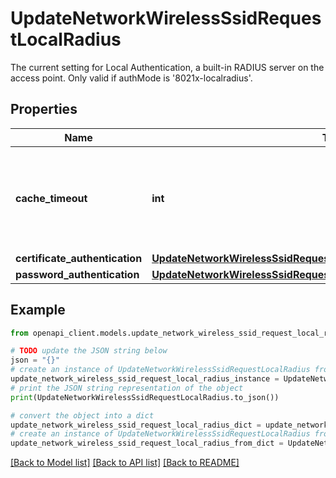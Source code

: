 # UpdateNetworkWirelessSsidRequestLocalRadius

The current setting for Local Authentication, a built-in RADIUS server on the access point. Only valid if authMode is '8021x-localradius'.

## Properties

Name | Type | Description | Notes
------------ | ------------- | ------------- | -------------
**cache_timeout** | **int** | The duration (in seconds) for which LDAP and OCSP lookups are cached. | [optional] 
**certificate_authentication** | [**UpdateNetworkWirelessSsidRequestLocalRadiusCertificateAuthentication**](UpdateNetworkWirelessSsidRequestLocalRadiusCertificateAuthentication.md) |  | [optional] 
**password_authentication** | [**UpdateNetworkWirelessSsidRequestLocalRadiusPasswordAuthentication**](UpdateNetworkWirelessSsidRequestLocalRadiusPasswordAuthentication.md) |  | [optional] 

## Example

```python
from openapi_client.models.update_network_wireless_ssid_request_local_radius import UpdateNetworkWirelessSsidRequestLocalRadius

# TODO update the JSON string below
json = "{}"
# create an instance of UpdateNetworkWirelessSsidRequestLocalRadius from a JSON string
update_network_wireless_ssid_request_local_radius_instance = UpdateNetworkWirelessSsidRequestLocalRadius.from_json(json)
# print the JSON string representation of the object
print(UpdateNetworkWirelessSsidRequestLocalRadius.to_json())

# convert the object into a dict
update_network_wireless_ssid_request_local_radius_dict = update_network_wireless_ssid_request_local_radius_instance.to_dict()
# create an instance of UpdateNetworkWirelessSsidRequestLocalRadius from a dict
update_network_wireless_ssid_request_local_radius_from_dict = UpdateNetworkWirelessSsidRequestLocalRadius.from_dict(update_network_wireless_ssid_request_local_radius_dict)
```
[[Back to Model list]](../README.md#documentation-for-models) [[Back to API list]](../README.md#documentation-for-api-endpoints) [[Back to README]](../README.md)


